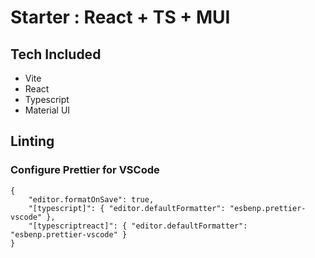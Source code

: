 # Starter : React + TS + MUI

## Tech Included

- Vite
- React
- Typescript
- Material UI

## Linting

### Configure Prettier for VSCode

```
{
    "editor.formatOnSave": true,
    "[typescript]": { "editor.defaultFormatter": "esbenp.prettier-vscode" },
    "[typescriptreact]": { "editor.defaultFormatter": "esbenp.prettier-vscode" }
}
```
